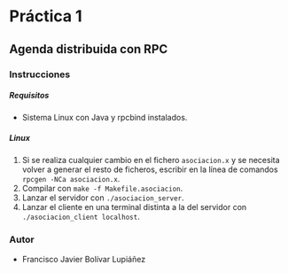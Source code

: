 # Práctica 1

## Agenda distribuida con RPC

### Instrucciones

##### Requisitos

* Sistema Linux con Java y rpcbind instalados.

##### Linux

1. Si se realiza cualquier cambio en el fichero `asociacion.x` y se necesita volver a generar el resto de ficheros, escribir en la línea de comandos `rpcgen -NCa asociacion.x`.
2. Compilar con `make -f Makefile.asociacion`.
3. Lanzar el servidor con `./asociacion_server`.
3. Lanzar el cliente en una terminal distinta a la del servidor con `./asociacion_client localhost`.

### Autor

* Francisco Javier Bolívar Lupiáñez